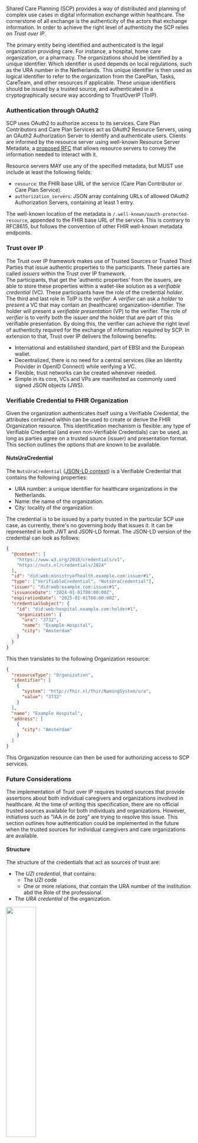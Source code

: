 Shared Care Planning (SCP) provides a way of distributed and planning of complex use cases in digital information exchange within healthcare. The cornerstone of all exchange is the authenticity of the actors that exchange information. In order to achieve the right level of authenticity the SCP relies on *Trust over IP*.

The primary entity being identified and authenticated is the legal organization providing care.
For instance, a hospital, home care organization, or a pharmacy.
The organizations should be identified by a unique identifier. Which identifier is used depends on local regulations, such as the URA number in the Netherlands.
This unique identifier is then used as logical identifier to refer to the organization from the CarePlan, Tasks, CareTeam, and other resources if applicable.
These unique identifiers should be issued by a trusted source, and authenticated in a cryptographically secure way according to TrustOverIP (ToIP).

### Authentication through OAuth2
SCP uses OAuth2 to authorize access to its services. Care Plan Contributors and Care Plan Services act as OAuth2 Resource Servers, using an OAuth2 Authorization Server to identify and authenticate users.
Clients are informed by the resource server using well-known Resource Server Metadata, a [proposed RFC](https://www.ietf.org/archive/id/draft-ietf-oauth-resource-metadata-07.html) that allows resource servers to convey the information needed to interact with it.

Resource servers MAY use any of the specified metadata, but MUST use include at least the following fields:

- `resource`: the FHIR base URL of the service (Care Plan Contributor or Care Plan Service).
- `authorization_servers`: JSON array containing URLs of allowed OAuth2 Authorization Servers, containing at least 1 entry.

The well-known location of the metadata is `/.well-known/oauth-protected-resource`, appended to the FHIR base URL of the service.
This is contrary to RFC8615, but follows the convention of other FHIR well-known metadata endpoints. 

### Trust over IP
The Trust over IP framework makes use of Trusted Sources or Trusted Third Parties that issue authentic properties to the participants. These parties are called *issuers* within the Trust over IP framework.  
The participants, that get the 'authentic properties' from the issuers, are able to store these properties within a wallet-like solution as a *verifiable credential* (VC). These participants have the role of the credential *holder*.  
The third and last role in ToIP is the *verifier*. A *verifier* can ask a *holder* to *present* a VC that may contain an (healthcare) organization-identifier. The holder will present a *verifiable presentation* (VP) to the verifier.
The role of *verifier* is to verify both the issuer *and* the holder that are part of this verifiable presentation. By doing this, the verifier can achieve the right level of authenticity required for the exchange of information required by SCP. In extension to that, Trust over IP delivers the following benefits:
* International and established standard, part of EBSI and the European wallet.
* Decentralized, there is no need for a central services (like an Identity Provider in OpenID Connect) while verifying a VC.
* Flexible, trust networks can be created whenever needed.
* Simple in its core, VCs and VPs are manifested as commonly used signed JSON objects (JWS).

### Verifiable Credential to FHIR Organization
Given the organization authenticates itself using a Verifiable Credential, the attributes contained within can be used to create or derive the FHIR Organization resource.
This identification mechanism is flexible: any type of Verifiable Credential (and even non-Verifiable Credentials) can be used, as long as parties agree on a trusted source (issuer) and presentation format.
This section outlines the options that are known to be available.

#### NutsUraCredential
The `NutsUraCredential` ([JSON-LD context](https://nuts.nl/credentials/2024)) is a Verifiable Credential that contains the following properties:
- URA number: a unique identifier for healthcare organizations in the Netherlands.
- Name: the name of the organization.
- City: locality of the organization.

The credential is to be issued by a party trusted in the particular SCP use case, as currently, there's no governing body that issues it.
It can be represented in both JWT and JSON-LD format. The JSON-LD version of the credential can look as follows:

```json
{
  "@context": [
    "https://www.w3.org/2018/credentials/v1",
    "https://nuts.nl/credentials/2024"
  ],
  "id": "did:web:ministryofhealth.example.com:issuer#1",
  "type": ["VerifiableCredential", "NutsUraCredential"],
  "issuer": "did:web:example.com:issuer#1",
  "issuanceDate": "2024-01-01T00:00:00Z",
  "expirationDate": "2025-01-01T00:00:00Z",
  "credentialSubject": {
    "id": "did:web:hospital.example.com:holder#1",
    "organization": {
      "ura": "3732",
      "name": "Example Hospital",
      "city": "Amsterdam"
    }
  }
}
```

This then translates to the following Organization resource:

```json
{
  "resourceType": "Organization",
  "identifier": [
    {
      "system": "http://fhir.nl/fhir/NamingSystem/ura",
      "value": "3732"
    }
  ],
  "name": "Example Hospital",
  "address": [
    {
      "city": "Amsterdam"
    }
  ]
}
```

This Organization resource can then be used for authorizing access to SCP services.

### Future Considerations
The implementation of Trust over IP requires trusted sources that provide assertions about both individual caregivers and organizations involved in healthcare. At the time of writing this specification, there are no official trusted sources available for both individuals and organizations. However, initiatives such as "IAA in de zorg" are trying to resolve this issue.
This section outlines how authentication could be implemented in the future when the trusted sources for individual caregivers and care organizations are available.

#### Structure
The structure of the credentials that act as sources of trust are:
* The *UZI credential*, that contains:
  * The UZI code
  * One or more relations, that contain the URA number of the institution abd the Role of the professional.
* The *URA credential* of the organization.  

<img src="Trust_structure.png" width="40%" style="float: none"/>

Alternatively, the role can be assigned by the organization itself. Thereby the organization becomes s trusted source itself. As the organization holds a URA credential the verifier is albe to verify the authenticity of both the professional (UZI) and organization (URA), and the assigned role issued by the organization.  

<img src="Trust_structure_2.png" width="40%" style="float: none"/>


### Practical implementation
As the sources of trust are not available yet, we need to work with whatever is around right now. The tentative credential structure will be:

* The EmployeeCredential, represents a login of an employee by wrapping the id_token.
* The membership credentials is assigned to an organization by an issuer with the role "domain controller". 
* The Role credential is issued by the organization to the owner of the EmployeeCredential.

<img src="Trust_structure_now.png" width="40%" style="float: none"/>
